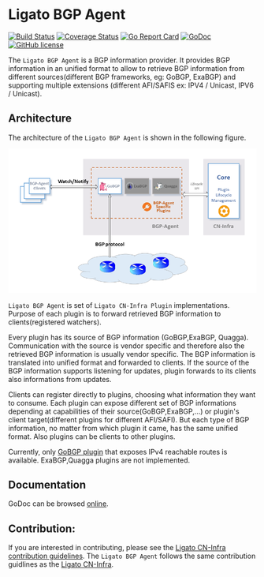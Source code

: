# Ligato BGP Agent
[![Build Status](https://travis-ci.org/ligato/bgp-agent.svg?branch=master)](https://travis-ci.org/ligato/bgp-agent)
[![Coverage Status](https://coveralls.io/repos/github/ligato/bgp-agent/badge.svg?branch=master)](https://coveralls.io/github/ligato/bgp-agent?branch=master)
[![Go Report Card](https://goreportcard.com/badge/github.com/ligato/bgp-agent)](https://goreportcard.com/report/github.com/ligato/bgp-agent)
[![GoDoc](https://godoc.org/github.com/ligato/bgp-agent?status.svg)](https://godoc.org/github.com/ligato/bgp-agent)
[![GitHub license](https://img.shields.io/badge/license-Apache%20license%202.0-blue.svg)](https://github.com/ligato/bgp-agent/blob/master/LICENSE)

The `Ligato BGP Agent` is a BGP information provider. It provides BGP information in an unified format to allow to retrieve BGP information from different sources(different BGP frameworks, eg: GoBGP, ExaBGP) and supporting multiple extensions (different AFI/SAFIS ex: IPV4 / Unicast, IPV6 / Unicast).
## Architecture

The architecture of the `Ligato BGP Agent` is shown in the following figure.

![arch](docs/imgs/bgpagent.png "High Level Architecture of BGP Agent")

`Ligato BGP Agent` is set of `Ligato CN-Infra Plugin` implementations. Purpose of each plugin is to forward retrieved BGP information to clients(registered watchers). 

Every plugin has its source of BGP information (GoBGP,ExaBGP, Quagga). Communication with the source is vendor specific and therefore also the retrieved BGP information is usually vendor specific. The BGP information is translated into unified format and forwarded to clients. If the source of the BGP information supports listening for updates, plugin forwards to its clients also informations from updates.

Clients can register directly to plugins, choosing what information they want to consume. Each plugin can expose different set of BGP informations depending at capabilities of their source(GoBGP,ExaBGP,...) or plugin's client target(different plugins for different AFI/SAFI). But each type of BGP information, no matter from which plugin it came, has the same unified format. Also plugins can be clients to other plugins.

Currently, only [GoBGP plugin](bgp/gobgp/README.md) that exposes IPv4 reachable routes is available. ExaBGP,Quagga plugins are not implemented.

## Documentation
GoDoc can be browsed [online](https://godoc.org/github.com/ligato/bgp-agent).

## Contribution:
If you are interested in contributing, please see the [Ligato CN-Infra contribution guidelines](https://github.com/ligato/cn-infra/blob/master/CONTRIBUTING.md). The `Ligato BGP Agent` follows the same contribution guidlines as the [Ligato CN-Infra](https://github.com/ligato/cn-infra).

